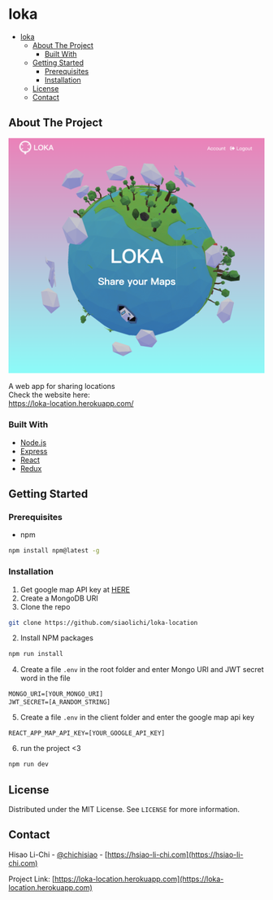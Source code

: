 # loka

<!-- TABLE OF CONTENTS -->

- [loka](#loka)
  - [About The Project](#about-the-project)
    - [Built With](#built-with)
  - [Getting Started](#getting-started)
    - [Prerequisites](#prerequisites)
    - [Installation](#installation)
  - [License](#license)
  - [Contact](#contact)



<!-- ABOUT THE PROJECT -->
## About The Project

![LOKA Location](/documentation/loka.png)

A web app for sharing locations \
Check the website here: \
https://loka-location.herokuapp.com/
### Built With
* [Node.js](https://nodejs.org/)
* [Express](https://expressjs.com/)
* [React](https://reactjs.org/)
* [Redux](https://redux.js.org/)



<!-- GETTING STARTED -->
## Getting Started


### Prerequisites

* npm
```sh
npm install npm@latest -g
```

### Installation
1. Get google map API key at [HERE](https://developers.google.com/maps/documentation/javascript/get-api-key)
2. Create a MongoDB URI
3. Clone the repo
```sh
git clone https://github.com/siaolichi/loka-location
```
2. Install NPM packages
```sh
npm run install
```
4. Create a file `.env` in the root folder and enter Mongo URI and JWT secret word in the file
```
MONGO_URI=[YOUR_MONGO_URI]
JWT_SECRET=[A_RANDOM_STRING]
```
5. Create a file `.env` in the client folder and enter the google map api key
```
REACT_APP_MAP_API_KEY=[YOUR_GOOGLE_API_KEY]
```
6. run the project <3
```sh
npm run dev
```

<!-- LICENSE -->
## License

Distributed under the MIT License. See `LICENSE` for more information.



<!-- CONTACT -->
## Contact

Hisao Li-Chi - [@chichisiao](https://twitter.com/your_username) - [https://hsiao-li-chi.com](https://hsiao-li-chi.com)

Project Link: [https://loka-location.herokuapp.com](https://loka-location.herokuapp.com)
